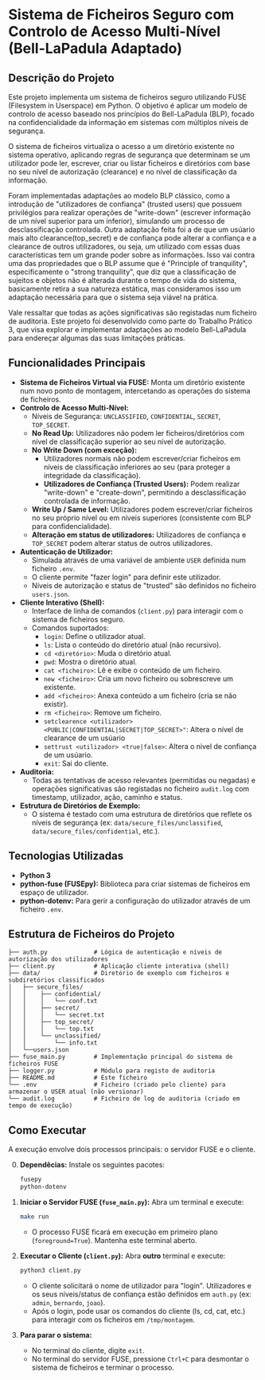 # Sistema de Ficheiros Seguro com Controlo de Acesso Multi-Nível (Bell-LaPadula Adaptado)

## Descrição do Projeto

Este projeto implementa um sistema de ficheiros seguro utilizando FUSE (Filesystem in Userspace) em Python. O objetivo é aplicar um modelo de controlo de acesso baseado nos princípios do Bell-LaPadula (BLP), focado na confidencialidade da informação em sistemas com múltiplos níveis de segurança.

O sistema de ficheiros virtualiza o acesso a um diretório existente no sistema operativo, aplicando regras de segurança que determinam se um utilizador pode ler, escrever, criar ou listar ficheiros e diretórios com base no seu nível de autorização (clearance) e no nível de classificação da informação.

Foram implementadas adaptações ao modelo BLP clássico, como a introdução de "utilizadores de confiança" (trusted users) que possuem privilégios para realizar operações de "write-down" (escrever informação de um nível superior para um inferior), simulando um processo de desclassificação controlada. Outra adaptação feita foi a de que um usúario mais alto clearance(top_secret) e de confiança pode alterar a confiança e a clearance de outros utilizadores, ou seja, um utilizado com essas duas características tem um grande poder sobre as informações. Isso vai contra uma das propriedades que o BLP assume que é "Principle of tranquility", especificamente o "strong tranquility", que diz que a classificação de sujeitos e objetos não é alterada durante o tempo de vida do sistema, basicamente retira a sua natureza estática, mas consideramos isso um adaptação necessária para que o sistema seja viável na prática.

Vale ressaltar que todas as ações significativas são registadas num ficheiro de auditoria. Este projeto foi desenvolvido como parte do Trabalho Prático 3, que visa explorar e implementar adaptações ao modelo Bell-LaPadula para endereçar algumas das suas limitações práticas.

## Funcionalidades Principais

* **Sistema de Ficheiros Virtual via FUSE:** Monta um diretório existente num novo ponto de montagem, intercetando as operações do sistema de ficheiros.
* **Controlo de Acesso Multi-Nível:**
    * Níveis de Segurança: `UNCLASSIFIED`, `CONFIDENTIAL`, `SECRET`, `TOP_SECRET`.
    * **No Read Up:** Utilizadores não podem ler ficheiros/diretórios com nível de classificação superior ao seu nível de autorização.
    * **No Write Down (com exceção):**
        * Utilizadores normais não podem escrever/criar ficheiros em níveis de classificação inferiores ao seu (para proteger a integridade da classificação).
        * **Utilizadores de Confiança (Trusted Users):** Podem realizar "write-down" e "create-down", permitindo a desclassificação controlada de informação.
    * **Write Up / Same Level:** Utilizadores podem escrever/criar ficheiros no seu próprio nível ou em níveis superiores (consistente com BLP para confidencialidade).
    * **Alteração em status de utilizadores:** Utilizadores de confiança e `TOP_SECRET` podem alterar status de outros utilizadores.
* **Autenticação de Utilizador:**
    * Simulada através de uma variável de ambiente `USER` definida num ficheiro `.env`.
    * O cliente permite "fazer login" para definir este utilizador.
    * Níveis de autorização e status de "trusted" são definidos no ficheiro `users.json`.
* **Cliente Interativo (Shell):**
    * Interface de linha de comandos (`client.py`) para interagir com o sistema de ficheiros seguro.
    * Comandos suportados:
        * `login`: Define o utilizador atual.
        * `ls`: Lista o conteúdo do diretório atual (não recursivo).
        * `cd <diretório>`: Muda o diretório atual.
        * `pwd`: Mostra o diretório atual.
        * `cat <ficheiro>`: Lê e exibe o conteúdo de um ficheiro.
        * `new <ficheiro>`: Cria um novo ficheiro ou sobrescreve um existente.
        * `add <ficheiro>`: Anexa conteúdo a um ficheiro (cria se não existir).
        * `rm <ficheiro>`: Remove um ficheiro.
        * `setclearence <utilizador> <PUBLIC|CONFIDENTIAL|SECRET|TOP_SECRET>"`: Altera o nível de clearance de um usúario
        * `settrust <utilizador> <true|false>`: Altera o nivel de confiança de um usúario.
        * `exit`: Sai do cliente.
* **Auditoria:**
    * Todas as tentativas de acesso relevantes (permitidas ou negadas) e operações significativas são registadas no ficheiro `audit.log` com timestamp, utilizador, ação, caminho e status.
* **Estrutura de Diretórios de Exemplo:**
    * O sistema é testado com uma estrutura de diretórios que reflete os níveis de segurança (ex: `data/secure_files/unclassified`, `data/secure_files/confidential`, etc.).

## Tecnologias Utilizadas

* **Python 3**
* **python-fuse (FUSEpy):** Biblioteca para criar sistemas de ficheiros em espaço de utilizador.
* **python-dotenv:** Para gerir a configuração do utilizador através de um ficheiro `.env`.

## Estrutura de Ficheiros do Projeto
```
├── auth.py             # Lógica de autenticação e níveis de autorização dos utilizadores
├── client.py           # Aplicação cliente interativa (shell)
├── data/               # Diretório de exemplo com ficheiros e subdiretórios classificados
│   ├── secure_files/
│   │    ├── confidential/
│   │    │   └── conf.txt
│   │    ├── secret/
│   │    │   └── secret.txt
│   │    ├── top_secret/
│   │    │   └── top.txt
│   │    └── unclassified/
│   │        └── info.txt
│   └──users.json
├── fuse_main.py        # Implementação principal do sistema de ficheiros FUSE
├── logger.py           # Módulo para registo de auditoria
├── README.md           # Este ficheiro
└── .env                # Ficheiro (criado pelo cliente) para armazenar o USER atual (não versionar)
└── audit.log           # Ficheiro de log de auditoria (criado em tempo de execução)
```
## Como Executar

A execução envolve dois processos principais: o servidor FUSE e o cliente.

0.  **Dependêcias:**
    Instale os seguintes pacotes:
    ```bash
    fusepy
    python-dotenv
    ```
1.  **Iniciar o Servidor FUSE (`fuse_main.py`):**
    Abra um terminal e execute:
    ```bash
    make run
    ```
    * O processo FUSE ficará em execução em primeiro plano (`foreground=True`). Mantenha este terminal aberto.

2.  **Executar o Cliente (`client.py`):**
    Abra **outro** terminal e execute:
    ```bash
    python3 client.py
    ```
    * O cliente solicitará o nome de utilizador para "login". Utilizadores e os seus níveis/status de confiança estão definidos em `auth.py` (ex: `admin`, `bernardo`, `joao`).
    * Após o login, pode usar os comandos do cliente (ls, cd, cat, etc.) para interagir com os ficheiros em `/tmp/montagem`.

3.  **Para parar o sistema:**
    * No terminal do cliente, digite `exit`.
    * No terminal do servidor FUSE, pressione `Ctrl+C` para desmontar o sistema de ficheiros e terminar o processo.

